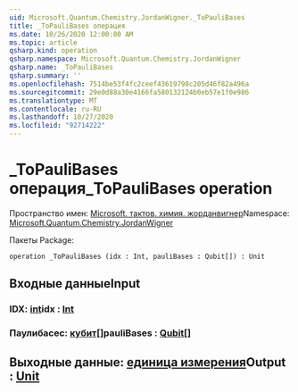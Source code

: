 ```yaml
---
uid: Microsoft.Quantum.Chemistry.JordanWigner._ToPauliBases
title: _ToPauliBases операция
ms.date: 10/26/2020 12:00:00 AM
ms.topic: article
qsharp.kind: operation
qsharp.namespace: Microsoft.Quantum.Chemistry.JordanWigner
qsharp.name: _ToPauliBases
qsharp.summary: ''
ms.openlocfilehash: 7514be53f4fc2ceef43619798c205d46f82a496a
ms.sourcegitcommit: 29e0d88a30e4166fa580132124b0eb57e1f0e986
ms.translationtype: MT
ms.contentlocale: ru-RU
ms.lasthandoff: 10/27/2020
ms.locfileid: "92714222"
---
```

# <a name="_topaulibases-operation"></a><span data-ttu-id="61818-102">_ToPauliBases операция</span><span class="sxs-lookup"><span data-stu-id="61818-102">_ToPauliBases operation</span></span>

<span data-ttu-id="61818-103">Пространство имен: [Microsoft. тактов. химия. жорданвигнер](xref:Microsoft.Quantum.Chemistry.JordanWigner)</span><span class="sxs-lookup"><span data-stu-id="61818-103">Namespace: [Microsoft.Quantum.Chemistry.JordanWigner](xref:Microsoft.Quantum.Chemistry.JordanWigner)</span></span>

<span data-ttu-id="61818-104">Пакеты [](https://nuget.org/packages/)</span><span class="sxs-lookup"><span data-stu-id="61818-104">Package: [](https://nuget.org/packages/)</span></span>




```qsharp
operation _ToPauliBases (idx : Int, pauliBases : Qubit[]) : Unit
```


## <a name="input"></a><span data-ttu-id="61818-105">Входные данные</span><span class="sxs-lookup"><span data-stu-id="61818-105">Input</span></span>

### <a name="idx--int"></a><span data-ttu-id="61818-106">IDX: [int](xref:microsoft.quantum.lang-ref.int)</span><span class="sxs-lookup"><span data-stu-id="61818-106">idx : [Int](xref:microsoft.quantum.lang-ref.int)</span></span>




### <a name="paulibases--qubit"></a><span data-ttu-id="61818-107">Паулибасес: [кубит](xref:microsoft.quantum.lang-ref.qubit)[]</span><span class="sxs-lookup"><span data-stu-id="61818-107">pauliBases : [Qubit](xref:microsoft.quantum.lang-ref.qubit)[]</span></span>





## <a name="output--unit"></a><span data-ttu-id="61818-108">Выходные данные: [единица измерения](xref:microsoft.quantum.lang-ref.unit)</span><span class="sxs-lookup"><span data-stu-id="61818-108">Output : [Unit](xref:microsoft.quantum.lang-ref.unit)</span></span>

